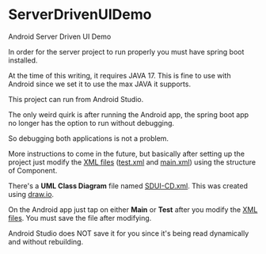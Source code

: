 # ServerDrivenUIDemo
Android Server Driven UI Demo

In order for the server project to run properly you must have spring boot installed.

At the time of this writing, it requires JAVA 17. This is fine to use with Android since we set it to use the max JAVA it supports.

This project can run from Android Studio.

The only weird quirk is after running the Android app, the spring boot app no longer has the option to run without debugging.

So debugging both applications is not a problem.

More instructions to come in the future, but basically after setting up the project just modify the [XML files](ServerDrivenUIDemo.Web/src/main/resources/) ([test.xml](ServerDrivenUIDemo.Web/src/main/resources/test.xml) and [main.xml](ServerDrivenUIDemo.Web/src/main/resources/main.xml)) using the structure of Component.

There's a **UML Class Diagram** file named [SDUI-CD.xml](diagrams/uml/class-diagrams/SDUI-CD.xml). This was created using [draw.io](https://app.draw.io).

On the Android app just tap on either **Main** or **Test** after you modify the [XML files](ServerDrivenUIDemo.Web/src/main/resources/). You must save the file after modifying.

Android Studio does NOT save it for you since it's being read dynamically and without rebuilding.
